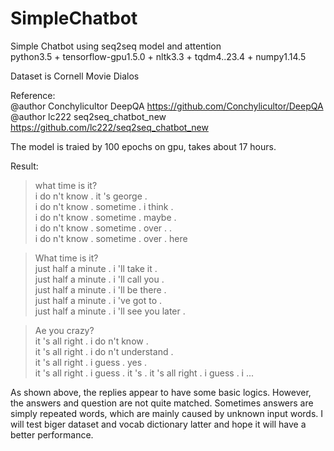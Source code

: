 # SimpleChatbot
Simple Chatbot using seq2seq model and attention   
python3.5 + tensorflow-gpu1.5.0 + nltk3.3 + tqdm4..23.4 + numpy1.14.5  

Dataset is Cornell Movie Dialos  

Reference:  
@author Conchylicultor DeepQA https://github.com/Conchylicultor/DeepQA
@author lc222 seq2seq_chatbot_new https://github.com/lc222/seq2seq_chatbot_new

The model is traied by 100 epochs on gpu, takes about 17 hours.  

Result:  
>what time is it?  
i do n't know . it 's george .  
i do n't know . sometime . i think .  
i do n't know . sometime . maybe .  
i do n't know . sometime . over . .  
i do n't know . sometime . over . here  

>What time is it?  
just half a minute . i 'll take it .  
just half a minute . i 'll call you .  
just half a minute . i 'll be there .  
just half a minute . i 've got to .  
just half a minute . i 'll see you later .  

>Ae you crazy?  
it 's all right . i do n't know .  
it 's all right . i do n't understand .  
it 's all right . i guess . yes .  
it 's all right . i guess . it 's .
it 's all right . i guess . i ...

As shown above, the replies appear to have some basic logics. However, the answers and question are not quite matched. Sometimes answers are simply repeated words, which are mainly caused by unknown input words. I will test biger dataset and vocab dictionary latter and hope it will have a better performance. 
